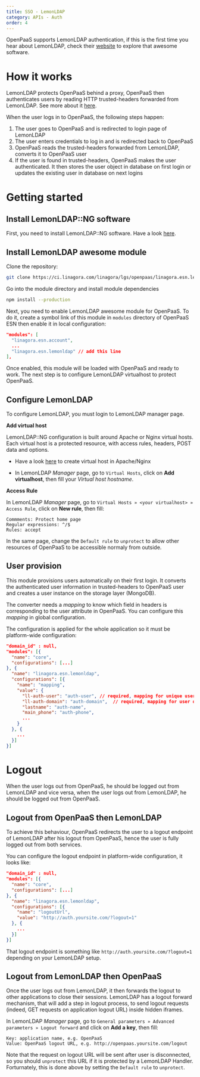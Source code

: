 ```yaml
---
title: SSO - LemonLDAP
category: APIs - Auth
order: 4
---
```


OpenPaaS supports LemonLDAP authentication, if this is the first time you hear
about LemonLDAP, check their [website](https://lemonldap-ng.org)
to explore that awesome software.

# How it works

LemonLDAP protects OpenPaaS behind a proxy, OpenPaaS then authenticates users by
reading HTTP trusted-headers forwarded from LemonLDAP. See more about it
[here](https://lemonldap-ng.org/documentation/presentation).

When the user logs in to OpenPaaS, the following steps happen:

1. The user goes to OpenPaaS and is redirected to login page of LemonLDAP
2. The user enters credentials to log in and is redirected back to OpenPaaS
3. OpenPaaS reads the trusted-headers forwarded from LemonLDAP, converts it to OpenPaaS user
4. If the user is found in trusted-headers, OpenPaaS makes the user authenticated. It then stores the user object in database on first login or updates the existing user in database on next logins

# Getting started

## Install LemonLDAP::NG software

First, you need to install LemonLDAP::NG software. Have a look [here](https://lemonldap-ng.org/documentation).

## Install LemonLDAP awesome module

Clone the repository:

```bash
git clone https://ci.linagora.com/linagora/lgs/openpaas/linagora.esn.lemonldap.git
```

Go into the module directory and install module dependencies

```bash
npm install --production
```

Next, you need to enable LemonLDAP awesome module for OpenPaaS. To do it, create a symbol
link of this module in `modules` directory of OpenPaaS ESN then enable it in
local configuration:

```json
"modules": [
  "linagora.esn.account",
  ...
  "linagora.esn.lemonldap" // add this line
],
```

Once enabled, this module will be loaded with OpenPaaS and ready to work.
The next step is to configure LemonLDAP virtualhost to protect OpenPaaS.

## Configure LemonLDAP

To configure LemonLDAP, you must login to LemonLDAP manager page.

**Add virtual host**

LemonLDAP::NG configuration is built around Apache or Nginx virtual hosts. Each virtual
host is a protected resource, with access rules, headers, POST data and options.

- Have a look [here](https://lemonldap-ng.org/documentation/latest/configvhost) to create
virtual host in Apache/Nginx

- In LemonLDAP _Manager_ page, go to `Virtual Hosts`, click on __Add virtualhost__, then
fill your _Virtual host hostname_.

**Access Rule**

In LemonLDAP _Manager_ page, go to `Virtual Hosts » <your virtualhost> » Access Rule`,
click on __New rule__, then fill:

```
Commments: Protect home page
Regular expressions: ^/$
Rules: accept
```

In the same page, change the `Default rule` to `unprotect` to allow other resources
of OpenPaaS to be accessible normaly from outside.

## User provision

This module provisions users automatically on their first login. It converts the
authenticated user information in trusted-headers to OpenPaaS user and creates
a user instance on the storage layer (MongoDB).

The converter needs a _mapping_ to know which field in headers is corresponding
to the user attribute in OpenPaaS. You can configure this _mapping_ in global
configuration.

The configuration is applied for the whole application so it must be platform-wide
configuration:

```json
"domain_id" : null,
"modules": [{
  "name": "core",
  "configurations": [...]
}, {
  "name": "linagora.esn.lemonldap",
  "configurations": [{
    "name": "mapping",
    "value": {
      "ll-auth-user": "auth-user", // required, mapping for unique username (usually email)
      "ll-auth-domain": "auth-domain",  // required, mapping for user domain
      "lastname": "auth-name",
      "main_phone": "auth-phone",
      ...
    }
  }, {
    ...
  }]
}]
```

# Logout

When the user logs out from OpenPaaS, he should be logged out from LemonLDAP and
vice versa, when the user logs out from LemonLDAP, he should be logged out from
OpenPaaS.

## Logout from OpenPaaS then LemonLDAP

To achieve this behaviour, OpenPaaS redirects the user to a logout endpoint of LemonLDAP
after his logout from OpenPaaS, hence the user is fully logged out from both services.

You can configure the logout endpoint in platform-wide configuration, it looks like:

```json
"domain_id" : null,
"modules": [{
  "name": "core",
  "configurations": [...]
}, {
  "name": "linagora.esn.lemonldap",
  "configurations": [{
    "name": "logoutUrl",
    "value": "http://auth.yoursite.com/?logout=1"
  }, {
    ...
  }]
}]
```

That logout endpoint is something like `http://auth.yoursite.com/?logout=1` depending
on your LemonLDAP setup.

## Logout from LemonLDAP then OpenPaaS

Once the user logs out from LemonLDAP, it then forwards the logout to other applications
to close their sessions. LemonLDAP has a logout forward mechanism, that will add
a step in logout process, to send logout requests (indeed, GET requests
on application logout URL) inside hidden iframes.

In LemonLDAP _Manager_ page, go to `General parameters » Advanced parameters » Logout forward` and
click on __Add a key__, then fill:

```
Key: application name, e.g. OpenPaaS
Value: OpenPaaS logout URL, e.g. http://openpaas.yoursite.com/logout
```

Note that the request on logout URL will be sent after user is disconnected,
so you should `unprotect` this URL if it is protected by a LemonLDAP Handler.
Forturnately, this is done above by setting the `Default rule` to `unprotect`.

